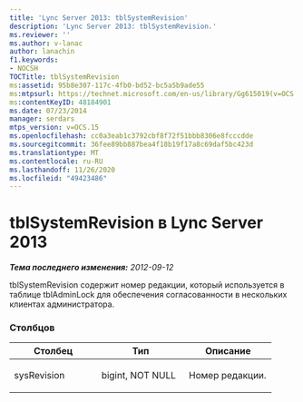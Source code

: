 ```yaml
---
title: 'Lync Server 2013: tblSystemRevision'
description: 'Lync Server 2013: tblSystemRevision.'
ms.reviewer: ''
ms.author: v-lanac
author: lanachin
f1.keywords:
- NOCSH
TOCTitle: tblSystemRevision
ms:assetid: 95b8e307-117c-4fb0-bd52-bc5a5b9ade55
ms:mtpsurl: https://technet.microsoft.com/en-us/library/Gg615019(v=OCS.15)
ms:contentKeyID: 48184901
ms.date: 07/23/2014
manager: serdars
mtps_version: v=OCS.15
ms.openlocfilehash: cc0a3eab1c3792cbf8f72f51bbb8306e8fcccdde
ms.sourcegitcommit: 36fee89bb887bea4f18b19f17a8c69daf5bc423d
ms.translationtype: MT
ms.contentlocale: ru-RU
ms.lasthandoff: 11/26/2020
ms.locfileid: "49423486"
---
```

# <a name="tblsystemrevision-in-lync-server-2013"></a>tblSystemRevision в Lync Server 2013

<div data-xmlns="http://www.w3.org/1999/xhtml">

<div class="topic" data-xmlns="http://www.w3.org/1999/xhtml" data-msxsl="urn:schemas-microsoft-com:xslt" data-cs="https://msdn.microsoft.com/">

<div data-asp="https://msdn2.microsoft.com/asp">



</div>

<div id="mainSection">

<div id="mainBody">

<span> </span>

_**Тема последнего изменения:** 2012-09-12_

tblSystemRevision содержит номер редакции, который используется в таблице tblAdminLock для обеспечения согласованности в нескольких клиентах администратора.

### <a name="columns"></a>Столбцов

<table>
<colgroup>
<col style="width: 33%" />
<col style="width: 33%" />
<col style="width: 33%" />
</colgroup>
<thead>
<tr class="header">
<th>Столбец</th>
<th>Тип</th>
<th>Описание</th>
</tr>
</thead>
<tbody>
<tr class="odd">
<td><p>sysRevision</p></td>
<td><p>bigint, NOT NULL</p></td>
<td><p>Номер редакции.</p></td>
</tr>
</tbody>
</table>


</div>

<span> </span>

</div>

</div>

</div>

